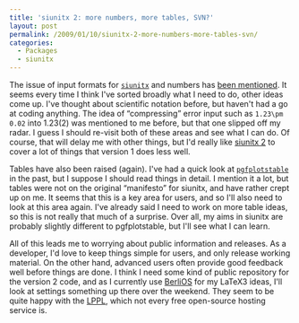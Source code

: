 ```yaml
---
title: 'siunitx 2: more numbers, more tables, SVN?'
layout: post
permalink: /2009/01/10/siunitx-2-more-numbers-more-tables-svn/
categories:
  - Packages
  - siunitx
---
```

The issue of input formats for [`siunitx`](https://ctan.org/pkg/siunitx) and numbers has [been mentioned](/2008/12/21/developement-timetables/#comments).  It seems every time I think I've sorted broadly what I need to do, other ideas come up.  I've thought about scientific notation before, but haven't had a go at coding anything.  The idea of “compressing” error input such as `1.23\pm 0.02` into 1.23(2) was mentioned to me before, but that one slipped off my radar.  I guess I should re-visit both of these areas and see what I can do.  Of course, that will delay me with other things, but I'd really like [siunitx 2](http://siunitx.berlios.de) to cover a lot of things that version 1 does less well.

Tables have also been raised (again).  I've had a quick look at [`pgfplotstable`](https://ctan.org/pkg/pgfplots) in the past, but I suppose I should read things in detail.  I mention it a lot,  but tables were not on the original “manifesto” for siunitx, and have rather crept up on me.  It seems that this is a key area for users, and so I'll also need to look at this area again.  I've already said I need to work on more table ideas, so this is not really that much of a surprise. Over all, my aims in siunitx are probably slightly different to pgfplotstable, but I'll see what I can learn.

All of this leads me to worrying about public information and releases. As a developer, I'd love to keep things simple for users, and only release working material. On the other hand, advanced users often provide good feedback well before things are done. I think I need some kind of public repository for the version 2 code, and as I currently use [BerliOS](http://www.berlios.de) for my LaTeX3 ideas, I'll look at settings something up there over the weekend. They seem to be quite happy with the [LPPL](https://www.latex-project.org/lppl/), which not every free open-source hosting service is.
